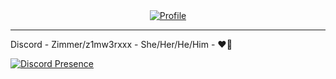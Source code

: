 <div align="center"><a href="https://discord.gg"><img alt="Profile" src=""></a></div>

---

Discord - Zimmer/z1mw3rxxx - She/Her/He/Him - ❤🌸

[![Discord Presence](https://lanyard.cnrad.dev/api/731344648563589212)](https://discord.com/users/731344648563589212)
